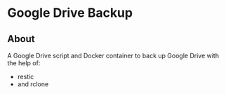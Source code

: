 # Google Drive Backup



## About

A Google Drive script and Docker container to back up Google Drive with the help of:
* restic
* and rclone

